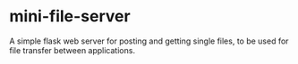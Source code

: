 # mini-file-server
A simple flask web server for posting and getting single files, to be used for file transfer between applications.

